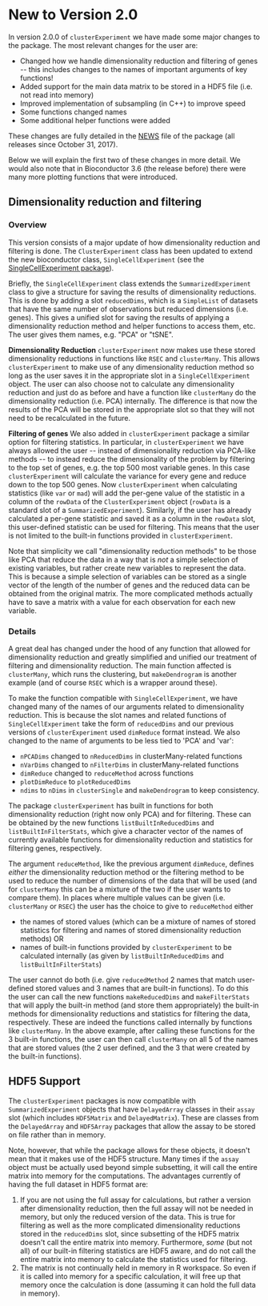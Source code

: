 # New to Version 2.0

In version 2.0.0 of `clusterExperiment` we have made some major changes to the package. The most relevant changes for the user are:

* Changed how we handle dimensionality reduction and filtering of genes -- this includes changes to the names of important arguments of key functions!
* Added support for the main data matrix to be stored in a HDF5 file (i.e. not read into memory)
* Improved implementation of subsampling (in C++) to improve speed 
* Some functions changed names 
* Some additional helper functions were added

These changes are fully detailed in the [NEWS](https://github.com/epurdom/clusterExperiment/blob/master/NEWS) file of the package (all releases since October 31, 2017). 

Below we will explain the first two of these changes in more detail. We would also note that in Bioconductor 3.6 (the release before) there were many more plotting functions that were introduced. 

## Dimensionality reduction and filtering

### Overview

This version consists of a major update of how dimensionality reduction and filtering is done. The `ClusterExperiment` class has been updated to extend the new bioconductor class, `SingleCellExperiment` (see the [SingleCellExperiment package](https://bioconductor.org/packages/release/bioc/html/SingleCellExperiment.html)). 

Briefly, the `SingleCellExperiment` class extends the `SummarizedExperiment` class to give a structure for saving the results of dimensionality reductions.  This is done by adding a slot `reducedDims`, which is a `SimpleList` of datasets that have the same number of observations but reduced dimensions (i.e. genes). This gives a unified slot for saving the results of applying a dimensionality reduction method and helper functions to access them, etc. The user gives them names, e.g. "PCA" or "tSNE". 

**Dimensionality Reduction** `clusterExperiment` now makes use these stored dimensionality reductions in functions like `RSEC` and `clusterMany`. This allows `clusterExperiment` to make use of any dimensionality reduction method so long as the user saves it in the appropriate slot in a `SingleCellExperiment` object. The user can also choose not to calculate any dimensionality reduction and just do as before and have a function like `clusterMany` do the dimensionality reduction (i.e. PCA) internally. The difference is that now the results of the PCA will be stored in the appropriate slot so that they will not need to be recalculated in the future. 

**Filtering of genes** We also added in `clusterExperiment` package a similar option for filtering statistics. In particular, in `clusterExperiment` we have always allowed the user -- instead of dimensionality reduction via PCA-like methods -- to instead reduce the dimensionality of the problem by filtering to the top set of genes, e.g. the top 500 most variable genes. In this case `clusterExperiment` will calculate the variance for every gene and reduce down to the top 500 genes. Now `clusterExperiment` when calculating statistics (like `var` or `mad`) will add the per-gene value of the statistic in a column of the `rowData` of the `ClusterExperiment` object (`rowData` is a standard slot of a `SummarizedExperiment`). Similarly, if the user has already calculated a per-gene statistic and saved it as a column in the `rowData` slot, this user-defined statistic can be used for filtering. This means that the user is not limited to the built-in functions provided in `clusterExperiment`.

Note that simplicity we call "dimensionality reduction methods" to be those like PCA that reduce the data in a way that is *not* a simple selection of existing variables, but rather create new variables to represent the data. This is because a simple selection of variables can be stored as a single vector of the length of the number of genes and the reduced data can be obtained from the original matrix. The more complicated methods actually have to save a matrix with a value for each observation for each new variable. 

### Details 

A great deal has changed under the hood of any function that allowed for dimensionality reduction and greatly simplified and unified our treatment of filtering and dimensionality reduction. The main function affected is `clusterMany`, which runs the clustering, but  `makeDendrogram` is another example (and of course `RSEC` which is a wrapper around these).

To make the function compatible with `SingleCellExperiment`, we have changed many of the names of our arguments related to dimensionality reduction. This is because the slot names and related functions of `SingleCellExperiment` take the form of `reducedDims` and our previous versions of `clusterExperiment` used `dimReduce` format instead. We also changed to the name of arguments to be less tied to 'PCA' and 'var':

- `nPCADims` changed to `nReducedDims` in clusterMany-related functions
- `nVarDims` changed to `nFilterDims` in clusterMany-related functions
- `dimReduce` changed to `reduceMethod` across functions
- `plotDimReduce` to `plotReducedDims`
- `ndims` to `nDims` in `clusterSingle` and `makeDendrogram` to keep consistency.

The package `clusterExperiment` has built in functions for both dimensionality reduction (right now only PCA) and for filtering. These can be obtained by the new functions `listBuiltInReducedDims` and `listBuiltInFilterStats`, which give a character vector of the names of currently available functions for dimensionality reduction and statistics for filtering genes, respectively.

The argument `reduceMethod`, like the previous argument `dimReduce`, defines *either* the dimensionality reduction method or the filtering method to be used to reduce the number of dimensions of the data that will be used (and for `clusterMany` this can be a mixture of the two if the user wants to compare them). In places where multiple values can be given  (i.e. `clusterMany` or `RSEC`) the user has the choice to give to `reduceMethod` either 

* the names of  stored values (which can be a mixture of names of stored statistics for filtering and names of stored dimensionality reduction methods) OR 
* names of built-in functions provided by `clusterExperiment` to be calculated internally (as given by `listBuiltInReducedDims` and `listBuiltInFilterStats`)

The user cannot do both (i.e. give `reducedMethod` 2 names that match user-defined stored values and 3 names that are built-in functions). To do this the user can call the new functions `makeReducedDims` and `makeFilterStats` that will apply the built-in method (and store them appropriately) the built-in methods for dimensionality reductions and statistics for filtering the data, respectively. These are indeed the functions called internally by functions like `clusterMany`. In the above example, after calling these functions for the 3 built-in functions, the user can then call `clusterMany` on all 5 of the names that are stored values (the 2 user defined, and the 3 that were created by the built-in functions).


## HDF5 Support

The `clusterExperiment` packages is now compatible with `SummarizedExperiment` objects that have `DelayedArray` classes in their `assay` slot (which includes `HDF5Matrix` and  `DelayedMatrix`). These are classes from the `DelayedArray` and `HDF5Array` packages that allow the assay to be stored on file rather than in memory. 

Note, however, that while the package allows for these objects, it doesn't mean that it makes use of the HDF5 structure. Many times if the `assay` object must be actually used beyond simple subsetting, it will call the entire matrix into memory for the computations. The advantages currently of having the full dataset in HDF5 format are:

1. If you are not using the full assay for calculations, but rather a version after dimensionality reduction, then the full assay will not be needed in memory, but only the reduced version of the data. This is true for filtering as well as the more complicated dimensionality reductions stored in the `reducedDims` slot, since subsetting of the HDF5 matrix doesn't call the entire matrix into memory. Furthermore, *some* (but not all) of our built-in filtering statistics are HDF5 aware, and do not call the entire matrix into memory to calculate the statistics used for filtering.
2. The matrix is not continually held in memory in R workspace. So even if it is called into memory for a specific calculation, it will free up that memory once the calculation is done (assuming it can hold the full data in memory).




